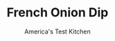 ---
layout: ../../layouts/MarkdownPostLayout.astro
title: French Onion Dip
author: America's Test Kitchen
pubDate: 2023-03-15
description: "Made with instant soup mix, this dip is no work but tastes salty and fake. Real onions add great flavor but take time to prep. How to ­reconcile?"
image_url: https://res.cloudinary.com/hksqkdlah/image/upload/ar_1:1,c_fill,dpr_2.0,f_auto,fl_lossy.progressive.strip_profile,g_faces:auto,q_auto:low,w_344/27622_sfs-french-onion-dip-39
tags: ["Side Dishes","Sauces"]
calories: 1934
protein: 2
carbohydrates: 16
fats: 
fiber: 2
ingredients: ["3 tablespoons, unsalted butter","2 pounds, onions, chopped fine",", Salt and pepper","1/8 teaspoon, cayenne pepper","1/4 cup, water","2 1/2 teaspoons, balsamic vinegar","1 cup, sour cream","1/2 cup, mayonnaise"]
serves: 6
time: "1 hour"
instructions: ["Melt butter in 12-inch skillet over medium heat. Add onions, ½ teaspoon salt, ½ teaspoon pepper, and cayenne and cook, stirring occasionally, until onions are translucent, about 10 minutes. Reduce heat to medium-low and continue cooking until onions are golden, about 10 minutes.","Add 2 tablespoons water to skillet and cook, scraping up any browned bits, until water is evaporated, about 5 minutes. Add remaining 2 tablespoons water and cook until onions are caramelized and water is evaporated, about 5 minutes longer. Remove from heat and stir in vinegar. Transfer onions to medium bowl and let cool for 10 minutes.","Add sour cream and mayonnaise to onions and stir to combine. Season with salt and pepper to taste. Refrigerate for at least 30 minutes to allow flavors to blend. Serve."]
nutrition: ["288 mg Potassium","91 mg Phosphorus","82 mg Calcium","20 mg Magnesium","531 mg Sodium","28 g Fat","7 g Monounsaturated","9 g Polyunsaturated","11 mg Vitamin C","42 mg Cholesterol","10 g Saturated","2 g Fiber","31 µg Folate (food)","7 g Sugars","2 µg Vitamin K","176 g Water","16 g Carbs","31 µg Folate equivalent (total)","2 g Protein","116 µg Vitamin A","322 kcal Energy","1934 calories"]
notes: "You can make this dip up to 24 hours in advance."
---